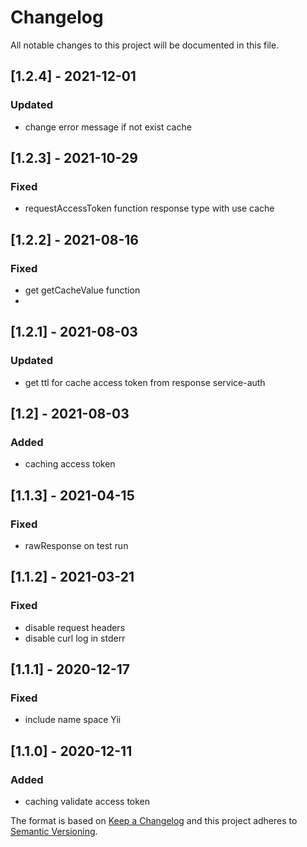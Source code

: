 # Changelog
All notable changes to this project will be documented in this file.

## [1.2.4] - 2021-12-01
### Updated
- change error message if not exist cache

## [1.2.3] - 2021-10-29
### Fixed
- requestAccessToken function response type with use cache

## [1.2.2] - 2021-08-16
### Fixed
- get getCacheValue function
- 
## [1.2.1] - 2021-08-03
### Updated
- get ttl for cache access token from response service-auth

## [1.2] - 2021-08-03
### Added
- caching access token

## [1.1.3] - 2021-04-15
### Fixed
- rawResponse on test run

## [1.1.2] - 2021-03-21
### Fixed
- disable request headers
- disable curl log in stderr

## [1.1.1] - 2020-12-17
### Fixed
- include name space Yii

## [1.1.0] - 2020-12-11
### Added
- caching validate access token

The format is based on [Keep a Changelog](http://keepachangelog.com/en/1.0.0/)
and this project adheres to [Semantic Versioning](http://semver.org/spec/v2.0.0.html).
